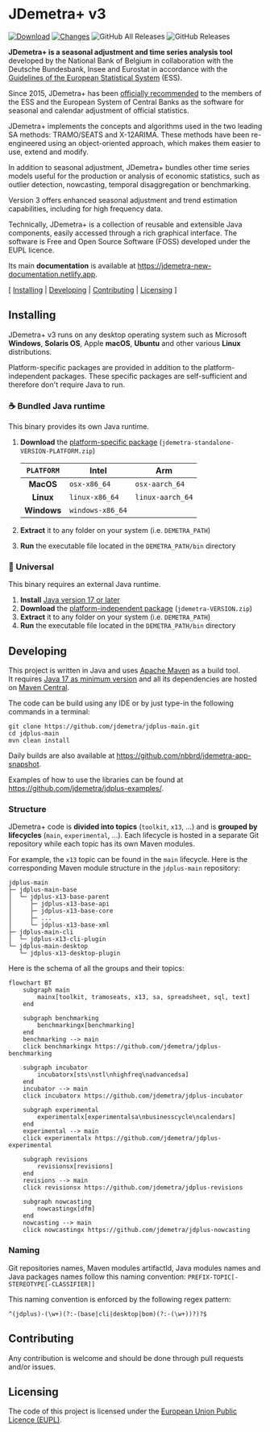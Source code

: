 # JDemetra+ v3

[![Download](https://img.shields.io/github/release/jdemetra/jdplus-main.svg)](https://github.com/jdemetra/jdplus-main/releases/latest)
[![Changes](https://img.shields.io/endpoint?url=https%3A%2F%2Fraw.githubusercontent.com%2Fjdemetra%2Fjdplus-main%2Fbadges%2Funreleased-changes.json)](https://github.com/jdemetra/jdplus-main/blob/develop/CHANGELOG.md)
![GitHub All Releases](https://img.shields.io/github/downloads/jdemetra/jdplus-main/total)
![GitHub Releases](https://img.shields.io/github/downloads/jdemetra/jdplus-main/latest/total)

**JDemetra+ is a seasonal adjustment and time series analysis tool** developed by the National Bank of Belgium in collaboration with the Deutsche Bundesbank, Insee and Eurostat in accordance with the [Guidelines of the European Statistical System](https://ec.europa.eu/eurostat/documents/3859598/6830795/KS-GQ-15-001-EN-N.pdf) (ESS).

Since 2015, JDemetra+ has been [officially recommended](https://ec.europa.eu/eurostat/cros/system/files/Jdemetra_%20release.pdf) to the members of the ESS and the European System of Central Banks as the software for seasonal and calendar adjustment of official statistics.

JDemetra+ implements the concepts and algorithms used in the two leading SA methods: TRAMO/SEATS and X-12ARIMA. These methods have been re-engineered using an object-oriented approach, which makes them easier to use, extend and modify.

In addition to seasonal adjustment, JDemetra+ bundles other time series models useful for the production or analysis of economic statistics, such as outlier detection, nowcasting, temporal disaggregation or benchmarking.

Version 3 offers enhanced seasonal adjustment and trend estimation capabilities, including for high frequency data.

Technically, JDemetra+ is a collection of reusable and extensible Java components, easily accessed through a rich graphical interface. The software is Free and Open Source Software (FOSS) developed under the EUPL licence.

Its main **documentation** is available at https://jdemetra-new-documentation.netlify.app.

[ [Installing](#installing) | [Developing](#developing) | [Contributing](#contributing) | [Licensing](#licensing) ]

## Installing

JDemetra+ v3 runs on any desktop operating system such as Microsoft **Windows**, **Solaris OS**, Apple **macOS**, **Ubuntu** and other various **Linux** distributions.

Platform-specific packages are provided in addition to the platform-independent packages.
These specific packages are self-sufficient and therefore don't require Java to run.

### ☕️ Bundled Java runtime

This binary provides its own Java runtime.

1. **Download** the [platform-specific package](https://github.com/jdemetra/jdplus-main/releases) (`jdemetra-standalone-VERSION-PLATFORM.zip`)

   | `PLATFORM`  | Intel            | Arm              |
   |:-----------:|------------------|------------------|
   |  **MacOS**  | `osx-x86_64`     | `osx-aarch_64`   |
   |  **Linux**  | `linux-x86_64`   | `linux-aarch_64` |
   | **Windows** | `windows-x86_64` |                  |

2. **Extract** it to any folder on your system (i.e. `DEMETRA_PATH`)
3. **Run** the executable file located in the `DEMETRA_PATH/bin` directory

### 🌟 Universal

This binary requires an external Java runtime.

1. **Install** [Java version 17 or later](https://whichjdk.com/)
2. **Download** the [platform-independent package](https://github.com/jdemetra/jdplus-main/releases) (`jdemetra-VERSION.zip`)
3. **Extract** it to any folder on your system (i.e. `DEMETRA_PATH`)
4. **Run** the executable file located in the `DEMETRA_PATH/bin` directory

## Developing

This project is written in Java and uses [Apache Maven](https://maven.apache.org/) as a build tool.  
It requires [Java 17 as minimum version](https://whichjdk.com/) and all its dependencies are hosted on [Maven Central](https://search.maven.org/).

The code can be build using any IDE or by just type-in the following commands in a terminal:
```shell
git clone https://github.com/jdemetra/jdplus-main.git
cd jdplus-main
mvn clean install
```

Daily builds are also available at https://github.com/nbbrd/jdemetra-app-snapshot.

Examples of how to use the libraries can be found at https://github.com/jdemetra/jdplus-examples/.

### Structure

JDemetra+ code is **divided into topics** (`toolkit`, `x13`, ...) and is **grouped by lifecycles** (`main`, `experimental`, ...).
Each lifecycle is hosted in a separate Git repository while each topic has its own Maven modules.

For example, the `x13` topic can be found in the `main` lifecycle.
Here is the corresponding Maven module structure in the `jdplus-main` repository:
```
jdplus-main
├─ jdplus-main-base
│  └─ jdplus-x13-base-parent
│     ├─ jdplus-x13-base-api
│     ├─ jdplus-x13-base-core
│     ├─ ...
│     └─ jdplus-x13-base-xml
├─ jdplus-main-cli
│  └─ jdplus-x13-cli-plugin
└─ jdplus-main-desktop
   └─ jdplus-x13-desktop-plugin
```

Here is the schema of all the groups and their topics: 

```mermaid
flowchart BT 
    subgraph main
        mainx[toolkit, tramoseats, x13, sa, spreadsheet, sql, text]
    end

    subgraph benchmarking
        benchmarkingx[benchmarking]
    end
    benchmarking --> main
    click benchmarkingx https://github.com/jdemetra/jdplus-benchmarking

    subgraph incubator
        incubatorx[sts\nstl\nhighfreq\nadvancedsa]
    end
    incubator --> main
    click incubatorx https://github.com/jdemetra/jdplus-incubator

    subgraph experimental
        experimentalx[experimentalsa\nbusinesscycle\ncalendars]
    end
    experimental --> main
    click experimentalx https://github.com/jdemetra/jdplus-experimental

    subgraph revisions
        revisionsx[revisions]
    end
    revisions --> main
    click revisionsx https://github.com/jdemetra/jdplus-revisions

    subgraph nowcasting
        nowcastingx[dfm]
    end
    nowcasting --> main
    click nowcastingx https://github.com/jdemetra/jdplus-nowcasting
```

### Naming

Git repositories names, Maven modules artifactId, Java modules names and Java packages names follow this naming convention:
`PREFIX-TOPIC[-STEREOTYPE[-CLASSIFIER]]` 

This naming convention is enforced by the following regex pattern:
```regexp
^(jdplus)-(\w+)(?:-(base|cli|desktop|bom)(?:-(\w+))?)?$
```

## Contributing

Any contribution is welcome and should be done through pull requests and/or issues.

## Licensing

The code of this project is licensed under the [European Union Public Licence (EUPL)](https://joinup.ec.europa.eu/page/eupl-text-11-12).
 